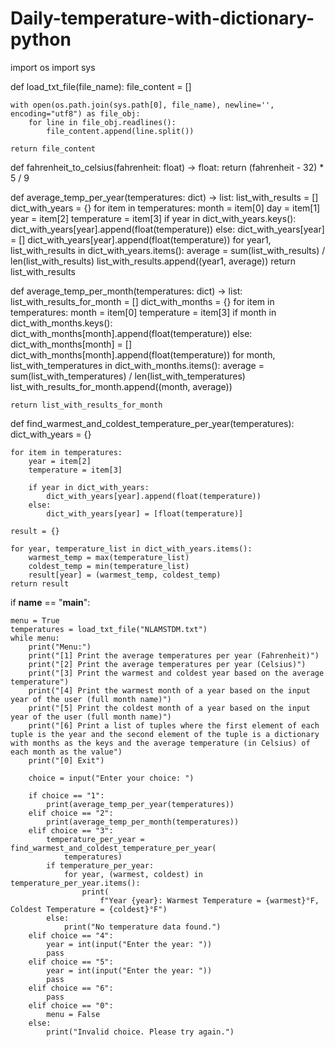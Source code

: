 # Daily-temperature-with-dictionary-python
import os
import sys

def load_txt_file(file_name):
    file_content = []

    with open(os.path.join(sys.path[0], file_name), newline='', encoding="utf8") as file_obj:
        for line in file_obj.readlines():
            file_content.append(line.split())

    return file_content

def fahrenheit_to_celsius(fahrenheit: float) -> float:
    return (fahrenheit - 32) * 5 / 9


def average_temp_per_year(temperatures: dict) -> list:
    list_with_results = []
    dict_with_years = {}
    for item in temperatures:
        month = item[0]
        day = item[1]
        year = item[2]
        temperature = item[3]
        if year in dict_with_years.keys():
            dict_with_years[year].append(float(temperature))
        else:
            dict_with_years[year] = []
            dict_with_years[year].append(float(temperature))
    for year1, list_with_results in dict_with_years.items():
        average = sum(list_with_results) / len(list_with_results)
        list_with_results.append((year1, average))
    return list_with_results


def average_temp_per_month(temperatures: dict) -> list:
    list_with_results_for_month = []
    dict_with_months = {}
    for item in temperatures:
        month = item[0]
        temperature = item[3]
        if month in dict_with_months.keys():
            dict_with_months[month].append(float(temperature))
        else:
            dict_with_months[month] = []
            dict_with_months[month].append(float(temperature))
    for month, list_with_temperatures in dict_with_months.items():
        average = sum(list_with_temperatures) / len(list_with_temperatures)
        list_with_results_for_month.append((month, average))

    return list_with_results_for_month


def find_warmest_and_coldest_temperature_per_year(temperatures):
    dict_with_years = {}

    for item in temperatures:
        year = item[2]
        temperature = item[3]

        if year in dict_with_years:
            dict_with_years[year].append(float(temperature))
        else:
            dict_with_years[year] = [float(temperature)]

    result = {}

    for year, temperature_list in dict_with_years.items():
        warmest_temp = max(temperature_list)
        coldest_temp = min(temperature_list)
        result[year] = (warmest_temp, coldest_temp)
    return result   


if __name__ == "__main__":

    menu = True
    temperatures = load_txt_file("NLAMSTDM.txt")
    while menu:
        print("Menu:")
        print("[1] Print the average temperatures per year (Fahrenheit)")
        print("[2] Print the average temperatures per year (Celsius)")
        print("[3] Print the warmest and coldest year based on the average temperature")
        print("[4] Print the warmest month of a year based on the input year of the user (full month name)")
        print("[5] Print the coldest month of a year based on the input year of the user (full month name)")
        print("[6] Print a list of tuples where the first element of each tuple is the year and the second element of the tuple is a dictionary with months as the keys and the average temperature (in Celsius) of each month as the value")
        print("[0] Exit")

        choice = input("Enter your choice: ")

        if choice == "1":
            print(average_temp_per_year(temperatures))
        elif choice == "2":
            print(average_temp_per_month(temperatures))
        elif choice == "3":
            temperature_per_year = find_warmest_and_coldest_temperature_per_year(
                temperatures)
            if temperature_per_year:
                for year, (warmest, coldest) in temperature_per_year.items():
                    print(
                        f"Year {year}: Warmest Temperature = {warmest}°F, Coldest Temperature = {coldest}°F")
            else:
                print("No temperature data found.")
        elif choice == "4":
            year = int(input("Enter the year: "))
            pass
        elif choice == "5":
            year = int(input("Enter the year: "))
            pass
        elif choice == "6":
            pass
        elif choice == "0":
            menu = False
        else:
            print("Invalid choice. Please try again.")

